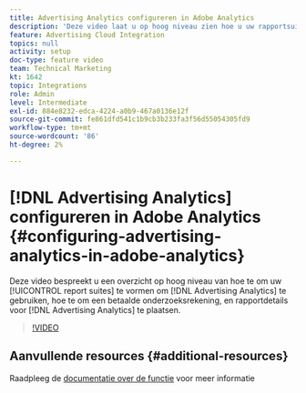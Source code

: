 ```yaml
---
title: Advertising Analytics configureren in Adobe Analytics
description: 'Deze video laat u op hoog niveau zien hoe u uw rapportsuite(s) kunt configureren om Advertising Analytics te gebruiken, hoe u een betaalaccount kunt instellen en gegevens voor Advertising Analytics kunt melden. '
feature: Advertising Cloud Integration
topics: null
activity: setup
doc-type: feature video
team: Technical Marketing
kt: 1642
topic: Integrations
role: Admin
level: Intermediate
exl-id: 884e8232-edca-4224-a0b9-467a0136e12f
source-git-commit: fe861dfd541c1b9cb3b233fa3f56d55054305fd9
workflow-type: tm+mt
source-wordcount: '86'
ht-degree: 2%

---
```


# [!DNL Advertising Analytics] configureren in Adobe Analytics {#configuring-advertising-analytics-in-adobe-analytics}

Deze video bespreekt u een overzicht op hoog niveau van hoe te om uw [!UICONTROL report suites] te vormen om [!DNL Advertising Analytics] te gebruiken, hoe te om een betaalde onderzoeksrekening, en rapportdetails voor [!DNL Advertising Analytics] te plaatsen.

>[!VIDEO](https://video.tv.adobe.com/v/23119/?quality=12)

## Aanvullende resources {#additional-resources}

Raadpleeg de [documentatie over de functie](https://experienceleague.adobe.com/docs/analytics/integration/advertising-analytics/overview.html) voor meer informatie
